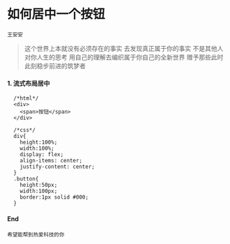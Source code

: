 # 如何居中一个按钮

` 王安安 `

> 这个世界上本就没有必须存在的事实 去发现真正属于你的事实 不是其他人对你人生的思考 用自己的理解去编织属于你自己的全新世界 赠予那些此时此刻稳步前进的筑梦者

#### 1. 流式布局居中

```
  /*html*/
  <div>
    <span>按钮</span>
  </div>

  /*css*/
  div{
    height:100%;
    width:100%;
    display: flex;
    align-items: center;
    justify-content: center;
  }
  .button{
    height:50px;
    width:100px;
    border:1px solid #000;
  }

```



#### End

`希望能帮到热爱科技的你`
